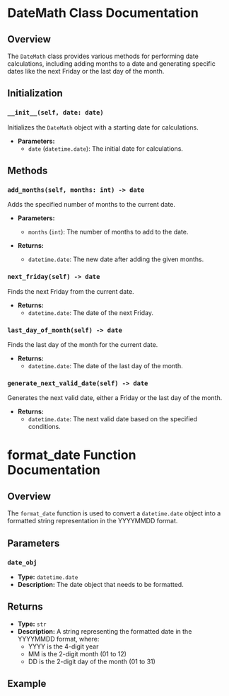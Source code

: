 # DateMath Class Documentation

## Overview
The `DateMath` class provides various methods for performing date calculations, including adding months to a date and generating specific dates like the next Friday or the last day of the month.

## Initialization
### `__init__(self, date: date)`
Initializes the `DateMath` object with a starting date for calculations.

- **Parameters:**
  - `date` (`datetime.date`): The initial date for calculations.

## Methods

### `add_months(self, months: int) -> date`
Adds the specified number of months to the current date.

- **Parameters:**
  - `months` (`int`): The number of months to add to the date.
  
- **Returns:**
  - `datetime.date`: The new date after adding the given months.

### `next_friday(self) -> date`
Finds the next Friday from the current date.

- **Returns:**
  - `datetime.date`: The date of the next Friday.

### `last_day_of_month(self) -> date`
Finds the last day of the month for the current date.

- **Returns:**
  - `datetime.date`: The date of the last day of the month.

### `generate_next_valid_date(self) -> date`
Generates the next valid date, either a Friday or the last day of the month.

- **Returns:**
  - `datetime.date`: The next valid date based on the specified conditions.


# format_date Function Documentation

## Overview
The `format_date` function is used to convert a `datetime.date` object into a formatted string representation in the YYYYMMDD format.

## Parameters

### `date_obj`
- **Type:** `datetime.date`
- **Description:** The date object that needs to be formatted.

## Returns
- **Type:** `str`
- **Description:** A string representing the formatted date in the YYYYMMDD format, where:
  - YYYY is the 4-digit year
  - MM is the 2-digit month (01 to 12)
  - DD is the 2-digit day of the month (01 to 31)

## Example
